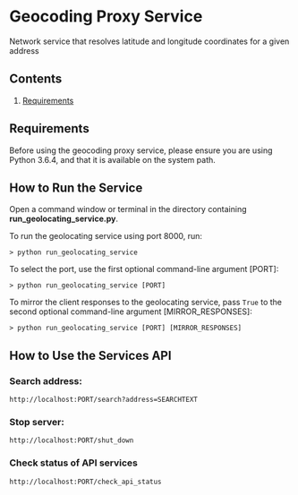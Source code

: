 # Geocoding Proxy Service
Network service that resolves latitude and longitude coordinates for a given address

## Contents
1. [Requirements](https://github.com/jeffhomer/geocoding-proxy-service/blob/master/README.md#requirements)

## Requirements
Before using the geocoding proxy service, please ensure you are using Python 3.6.4, and that it is available on the system path.

## How to Run the Service
Open a command window or terminal in the directory containing **run_geolocating_service.py**.

To run the geolocating service using port 8000, run:
```
> python run_geolocating_service
```

To select the port, use the first optional command-line argument [PORT]:
```
> python run_geolocating_service [PORT]
```

To mirror the client responses to the geolocating service, pass ```True``` to the second optional command-line argument [MIRROR_RESPONSES]:
```
> python run_geolocating_service [PORT] [MIRROR_RESPONSES]
```

## How to Use the Services API
### Search address:
```
http://localhost:PORT/search?address=SEARCHTEXT
```
### Stop server: 
```
http://localhost:PORT/shut_down
```
### Check status of API services
```
http://localhost:PORT/check_api_status
```
